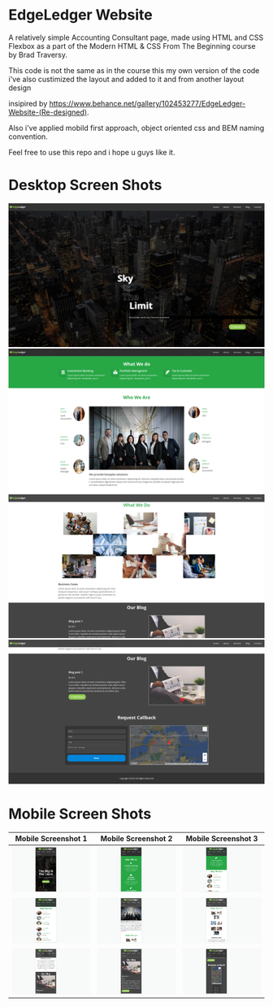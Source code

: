 # EdgeLedger Website

A relatively simple Accounting Consultant page, made using HTML and CSS Flexbox as a part of the Modern HTML & CSS From The Beginning course by Brad Traversy.

This code is not the same as in the course this my own version of the code i've also custimized the layout and added to it and from another layout design

insipired by https://www.behance.net/gallery/102453277/EdgeLedger-Website-(Re-designed).

Also i've applied mobild first approach, object oriented css and BEM naming convention.

Feel free to use this repo and i hope u guys like it.

# Desktop Screen Shots 

![Desktop Screenshot 1](https://github.com/mahmudmohamed/EdgeLedger/blob/main/screenshots/Screenshot%20from%202023-05-31%2014-53-17.png "Desktop Screenshot 1")
![Desktop Screenshot 2](https://github.com/mahmudmohamed/EdgeLedger/blob/main/screenshots/Screenshot%20from%202023-05-31%2014-54-31.png "Desktop Screenshot 2")
![Desktop Screenshot 3](https://github.com/mahmudmohamed/EdgeLedger/blob/main/screenshots/Screenshot%20from%202023-05-31%2014-54-43.png "Desktop Screenshot 3")
![Desktop Screenshot 4](https://github.com/mahmudmohamed/EdgeLedger/blob/main/screenshots/Screenshot%20from%202023-05-31%2014-54-54.png "Desktop Screenshot 4")

# Mobile Screen Shots

Mobile Screenshot 1        |  Mobile Screenshot 2      | Mobile Screenshot 3
:-------------------------:|:-------------------------:|:-------------------------:
![Mobile Screenshot 1](https://github.com/mahmudmohamed/EdgeLedger/blob/main/screenshots/mobile/Screenshot%20from%202023-05-31%2014-56-30.png "Mobile Screenshot 1") | ![Mobile Screenshot 2](https://github.com/mahmudmohamed/EdgeLedger/blob/main/screenshots/mobile/Screenshot%20from%202023-05-31%2014-56-47.png "Mobile Screenshot 2") | ![Mobile Screenshot 3](https://github.com/mahmudmohamed/EdgeLedger/blob/main/screenshots/mobile/Screenshot%20from%202023-05-31%2014-56-56.png "Mobile Screenshot 3")
![Mobile Screenshot 4](https://github.com/mahmudmohamed/EdgeLedger/blob/main/screenshots/mobile/Screenshot%20from%202023-05-31%2014-57-02.png "Mobile Screenshot 4") | ![Mobile Screenshot 5](https://github.com/mahmudmohamed/EdgeLedger/blob/main/screenshots/mobile/Screenshot%20from%202023-05-31%2014-57-09.png "Mobile Screenshot 5") | ![Mobile Screenshot 6](https://github.com/mahmudmohamed/EdgeLedger/blob/main/screenshots/mobile/Screenshot%20from%202023-05-31%2014-57-15.png "Mobile Screenshot 6")
![Mobile Screenshot 7](https://github.com/mahmudmohamed/EdgeLedger/blob/main/screenshots/mobile/Screenshot%20from%202023-05-31%2014-57-21.png "Mobile Screenshot 7") | ![Mobile Screenshot 8](https://github.com/mahmudmohamed/EdgeLedger/blob/main/screenshots/mobile/Screenshot%20from%202023-05-31%2014-57-25.png "Mobile Screenshot 8") | ![Mobile Screenshot 9](https://github.com/mahmudmohamed/EdgeLedger/blob/main/screenshots/mobile/Screenshot%20from%202023-05-31%2014-57-38.png "Mobile Screenshot 9")